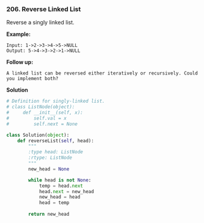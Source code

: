 ### 206. Reverse Linked List

Reverse a singly linked list.

**Example:**
```
Input: 1->2->3->4->5->NULL
Output: 5->4->3->2->1->NULL
```

**Follow up:**
```
A linked list can be reversed either iteratively or recursively. Could you implement both?
```

**Solution**
```Python
# Definition for singly-linked list.
# class ListNode(object):
#     def __init__(self, x):
#         self.val = x
#         self.next = None

class Solution(object):
    def reverseList(self, head):
        """
        :type head: ListNode
        :rtype: ListNode
        """
        new_head = None

        while head is not None:
            temp = head.next
            head.next = new_head
            new_head = head
            head = temp
        
        return new_head
```